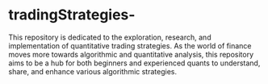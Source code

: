 # tradingStrategies-
This repository is dedicated to the exploration, research, and implementation of quantitative trading strategies. As the world of finance moves more towards algorithmic and quantitative analysis, this repository aims to be a hub for both beginners and experienced quants to understand, share, and enhance various algorithmic strategies.

